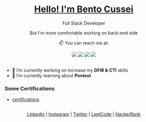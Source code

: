 <p align="center">
  <h1 align="center"><a href="https://www.linkedin.com/in/bentobenack">Hello! I'm Bento Cussei</a></h1>
  <p align="center">Full Stack Developer</p>
  <p align="center">But I'm more comfortable working on back-end side</p>
</p>

<p align="center">
  <p align="center">📫 You can reach me at:</p>
</p>

<div align="center">
  <a href="https://www.linkedin.com/in/bentocussei" target="_blank"><img src="https://img.shields.io/badge/-LinkedIn-%230077B5?style=for-the-badge&logo=linkedin&logoColor=white" target="_blank"></a>
  <a href="https://bentobenack.com" target="_blank"><img src="https://img.shields.io/badge/-Website-%23333?style=for-the-badge&logo=book&logoColor=white" target="_blank"></a>
  <a href = "mailto:bentocussei@gmail.com"><img src="https://img.shields.io/badge/-Gmail-%23333?style=for-the-badge&logo=gmail&logoColor=white" target="_blank"></a>
  <a href="https://instagram.com/bentobenack" target="_blank"><img src="https://img.shields.io/badge/-Instagram-%23E4405F?style=for-the-badge&logo=instagram&logoColor=white" target="_blank"></a>
</div>

<br />

- 🔭 I’m currently working on increase my **DFIR & CTI** skills
- 🌱 I’m currently learning about **Pentest**

### Some Certifications

* [certifications](https://github.com/bentobenack/certifications)

##

<div align="center">
  <a href="https://www.linkedin.com/in/bentobenack/" target="_blank" rel="noopener noreferrer">LinkedIn</a> | 
  <a href="https://www.instagram.com/bentobenack/" target="_blank" rel="noopener noreferrer">Instagram</a> |
  <a href="https://twitter.com/bentobenack" target="_blank" rel="noopener noreferrer">Twitter</a> |
  <a href="https://leetcode.com/bentobenack/" target="_blank" rel="noopener noreferrer">LeetCode</a> |
  <a href="https://www.hackerrank.com/bentobenack" target="_blank" rel="noopener noreferrer">HackerRank</a>
</div>
